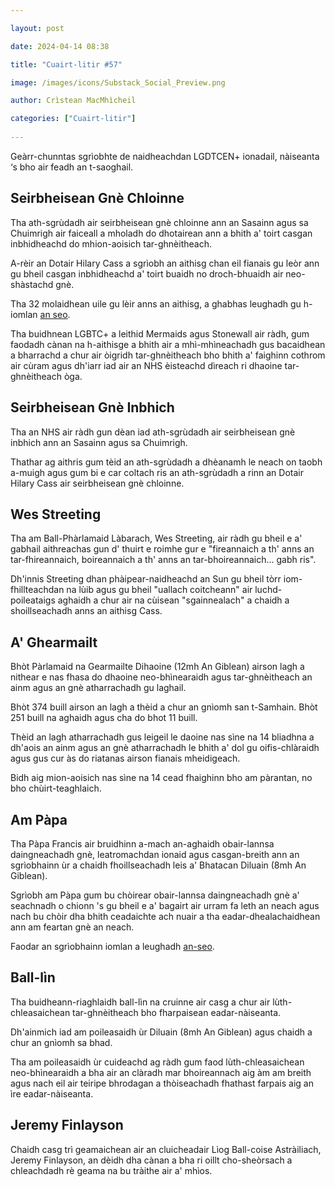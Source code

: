 ```yaml
---

layout: post

date: 2024-04-14 08:38

title: "Cuairt-litir #57"

image: /images/icons/Substack_Social_Preview.png

author: Crìstean MacMhìcheil

categories: ["Cuairt-litir"]
  
---
```


Geàrr-chunntas sgrìobhte de naidheachdan LGDTCEN+ ionadail, nàiseanta ‘s bho air feadh an t-saoghail.

## Seirbheisean Gnè Chloinne

Tha ath-sgrùdadh air seirbheisean gnè chloinne ann an Sasainn agus sa Chuimrigh air faiceall a mholadh do dhotairean ann a bhith a' toirt casgan inbhidheachd do mhion-aoisich tar-ghnèitheach.

A-rèir an Dotair Hilary Cass a sgrìobh an aithisg chan eil fianais gu leòr ann gu bheil casgan inbhidheachd a' toirt buaidh no droch-bhuaidh air neo-shàstachd gnè.

Tha 32 molaidhean uile gu lèir anns an aithisg, a ghabhas leughadh gu h-iomlan [an seo](https://cass.independent-review.uk/home/publications/final-report/).

Tha buidhnean LGBTC+ a leithid Mermaids agus Stonewall air ràdh, gum faodadh cànan na h-aithisge a bhith air a mhì-mhìneachadh gus bacaidhean a bharrachd a chur air òigridh tar-ghnèitheach bho bhith a' faighinn cothrom air cùram agus dh'iarr iad air an NHS èisteachd dìreach ri dhaoine tar-ghnèitheach òga.

## Seirbheisean Gnè Inbhich

Tha an NHS air ràdh gun dèan iad ath-sgrùdadh air seirbheisean gnè inbhich ann an Sasainn agus sa Chuimrigh.

Thathar ag aithris gum tèid an ath-sgrùdadh a dhèanamh le neach on taobh a-muigh agus gum bi e car coltach ris an ath-sgrùdadh a rinn an Dotair Hilary Cass air seirbheisean gnè chloinne.

## Wes Streeting

Tha am Ball-Phàrlamaid Làbarach, Wes Streeting, air ràdh gu bheil e a' gabhail aithreachas gun d' thuirt e roimhe gur e "fireannaich a th' anns an tar-fhireannaich, boireannaich a th' anns an tar-bhoireannaich... gabh ris".

Dh'innis Streeting dhan phàipear-naidheachd an Sun gu bheil tòrr iom-fhillteachdan na lùib agus gu bheil "uallach coitcheann" air luchd-poileataigs aghaidh a chur air na cùisean "sgainnealach" a chaidh a shoillseachadh anns an aithisg Cass.

## A' Ghearmailt

Bhòt Pàrlamaid na Gearmailte Dihaoine (12mh An Giblean) airson lagh a nithear e nas fhasa do dhaoine neo-bhìnearaidh agus tar-ghnèitheach an ainm agus an gnè atharrachadh gu laghail.

Bhòt 374 buill airson an lagh a thèid a chur an gnìomh san t-Samhain. Bhòt 251 buill na aghaidh agus cha do bhot 11 buill.

Thèid an lagh atharrachadh gus leigeil le daoine nas sìne na 14 bliadhna a dh'aois an ainm agus an gnè atharrachadh le bhith a' dol gu oifis-chlàraidh agus gus cur às do riatanas airson fianais mheidigeach.

Bidh aig mion-aoisich nas sìne na 14 cead fhaighinn bho am pàrantan, no bho chùirt-teaghlaich.

## Am Pàpa

Tha Pàpa Francis air bruidhinn a-mach an-aghaidh obair-lannsa daingneachadh gnè, leatromachdan ionaid agus casgan-breith ann an sgrìobhainn ùr a chaidh fhoillseachadh leis a' Bhatacan Diluain (8mh An Giblean).

Sgrìobh am Pàpa gum bu chòirear obair-lannsa daingneachadh gnè a' seachnadh o chionn 's gu bheil e a' bagairt air urram fa leth an neach agus nach bu chòir dha bhith ceadaichte ach nuair a tha eadar-dhealachaidhean ann am feartan gnè an neach.

Faodar an sgrìobhainn iomlan a leughadh [an-seo](https://press.vatican.va/content/salastampa/en/bollettino/pubblico/2024/04/08/240408c.html).

## Ball-lìn

Tha buidheann-riaghlaidh ball-lìn na cruinne air casg a chur air lùth-chleasaichean tar-ghnèitheach bho fharpaisean eadar-nàiseanta.

Dh'ainmich iad am poileasaidh ùr Diluain (8mh An Giblean) agus chaidh a chur an gnìomh sa bhad.

Tha am poileasaidh ùr cuideachd ag ràdh gum faod lùth-chleasaichean neo-bhìnearaidh a bha air an clàradh mar bhoireannach aig àm am breith agus nach eil air teiripe bhrodagan a thòiseachadh fhathast farpais aig an ìre eadar-nàiseanta.

## Jeremy Finlayson

Chaidh casg trì geamaichean air an cluicheadair Lìog Ball-coise Astràiliach, Jeremy Finlayson, an dèidh dha cànan a bha ri oillt cho-sheòrsach a chleachdadh rè geama na bu tràithe air a' mhìos.